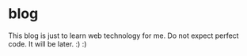 # blog

This blog is just  to learn web technology for me. Do not expect perfect code. It will be later. :) :)

